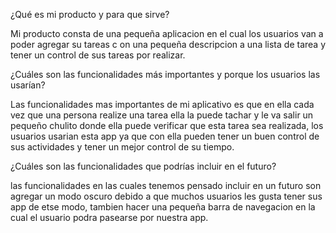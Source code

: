 ¿Qué es mi producto y para que sirve?

Mi producto consta de una pequeña aplicacion en el cual los usuarios van a poder agregar su tareas c on una pequeña descripcion a una lista de tarea y tener un control de sus tareas por realizar.

¿Cuáles son las funcionalidades más importantes y porque los usuarios las usarían?

Las funcionalidades mas importantes de mi aplicativo es que en ella cada vez que una persona realize una tarea ella la puede tachar y le va salir un pequeño chulito donde ella puede verificar que esta tarea sea realizada, los usuarios usarian esta app ya que con ella pueden tener un buen control de sus actividades y tener un mejor control de su tiempo.

¿Cuáles son las funcionalidades que podrías incluir en el futuro?

las funcionalidades en las cuales tenemos pensado incluir en un futuro son agregar un modo oscuro debido a que muchos usuarios les gusta tener sus app de etse modo, tambien hacer una pequeña barra de navegacion en la cual el usuario podra pasearse por nuestra app.